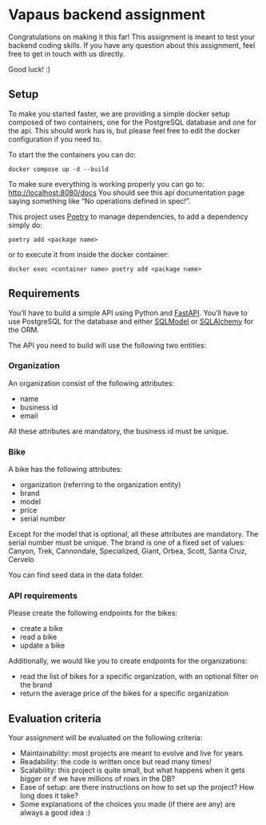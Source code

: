 # Vapaus backend assignment

Congratulations on making it this far!
This assignment is meant to test your backend coding skills. If you have any question about this assignment, feel free to get in touch with us directly.

Good luck! :)

## Setup

To make you started faster, we are providing a simple docker setup composed of two containers, one
for the PostgreSQL database and one for the api. This should work has is, but please feel free to
edit the docker configuration if you need to.

To start the the containers you can do:

```shell session
docker compose up -d --build
```

To make sure everything is working properly you can go to: [http://localhost:8080/docs](http://localhost:8080/docs)
You should see this api documentation page saying something like “No operations defined in spec!”.

This project uses [Poetry](https://python-poetry.org/) to manage dependencies, to add a dependency simply do:

```shell session
poetry add <package name>
```

or to execute it from inside the docker container:

```shell session
docker exec <container name> poetry add <package name>
```

## Requirements

You’ll have to build a simple API using Python and [FastAPI](https://fastapi.tiangolo.com/).
You’ll have to use PostgreSQL for the database and either
[SQLModel](https://sqlmodel.tiangolo.com/) or [SQLAlchemy](https://www.sqlalchemy.org/) for the ORM.

The API you need to build will use the following two entities:

### Organization

An organization consist of the following attributes:

- name
- business id
- email

All these attributes are mandatory, the business id must be unique.

### Bike

A bike has the following attributes:

- organization (referring to the organization entity)
- brand
- model
- price
- serial number

Except for the model that is optional, all these attributes are mandatory. The serial number must be unique.
The brand is one of a fixed set of values: Canyon, Trek, Cannondale, Specialized, Giant, Orbea, Scott, Santa Cruz, Cervelo

You can find seed data in the data folder.

### API requirements

Please create the following endpoints for the bikes:

- create a bike
- read a bike
- update a bike

Additionally, we would like you to create endpoints for the organizations:

- read the list of bikes for a specific organization, with an optional filter on the brand
- return the average price of the bikes for a specific organization

## Evaluation criteria

Your assignment will be evaluated on the following criteria:

- Maintainability: most projects are meant to evolve and live for years
- Readability: the code is written once but read many times!
- Scalability: this project is quite small, but what happens when it gets bigger or if we have millions of rows in the DB?
- Ease of setup: are there instructions on how to set up the project? How long does it take?
- Some explanations of the choices you made (if there are any) are always a good idea :)
